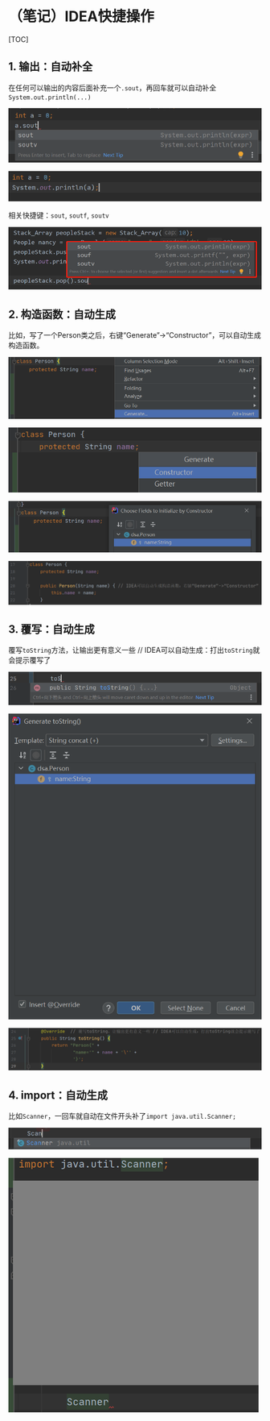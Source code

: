 # （笔记）IDEA快捷操作

[TOC]

## 1. 输出：自动补全

在任何可以输出的内容后面补充一个`.sout`，再回车就可以自动补全`System.out.println(...)`

![image-20201004202911589](https://raw.githubusercontent.com/bobo6668/markdown-pictures-bobo/master/img/data-structure/20201004202911.png)

![image-20201004202931492](https://raw.githubusercontent.com/bobo6668/markdown-pictures-bobo/master/img/data-structure/20201004202931.png)

相关快捷键：`sout`, `soutf`, `soutv`

![image-20201004204511260](https://raw.githubusercontent.com/bobo6668/markdown-pictures-bobo/master/img/data-structure/20201004204511.png)

## 2. 构造函数：自动生成

比如，写了一个Person类之后，右键“Generate”->“Constructor”，可以自动生成构造函数。

![image-20201004203223946](https://raw.githubusercontent.com/bobo6668/markdown-pictures-bobo/master/img/data-structure/20201004203223.png)

![image-20201004203311833](https://raw.githubusercontent.com/bobo6668/markdown-pictures-bobo/master/img/data-structure/20201004203311.png)

![image-20201004203359336](https://raw.githubusercontent.com/bobo6668/markdown-pictures-bobo/master/img/data-structure/20201004203359.png)

![image-20201004203416930](https://raw.githubusercontent.com/bobo6668/markdown-pictures-bobo/master/img/data-structure/20201004203416.png)

## 3. 覆写：自动生成

覆写`toString`方法，让输出更有意义一些 // IDEA可以自动生成：打出`toString`就会提示覆写了

![image-20201004203551194](https://raw.githubusercontent.com/bobo6668/markdown-pictures-bobo/master/img/data-structure/20201004203551.png)

![image-20201004203725561](https://raw.githubusercontent.com/bobo6668/markdown-pictures-bobo/master/img/data-structure/20201004203725.png)

![image-20201004203602215](https://raw.githubusercontent.com/bobo6668/markdown-pictures-bobo/master/img/data-structure/20201004203702.png)

##  4. import：自动生成

比如`Scanner`，一回车就自动在文件开头补了`import java.util.Scanner;`

![image-20201004204231812](https://raw.githubusercontent.com/bobo6668/markdown-pictures-bobo/master/img/data-structure/20201004204431.png)

![image-20201004204234470](https://raw.githubusercontent.com/bobo6668/markdown-pictures-bobo/master/img/data-structure/20201004204425.png)